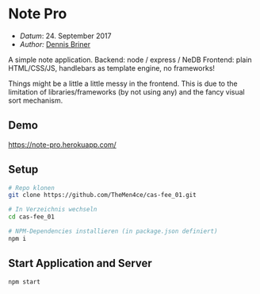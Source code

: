# Note Pro

* *Datum*: 24. September 2017
* *Author:* [Dennis Briner](https://github.com/TheMen4ce)

A simple note application.
Backend: node / express / NeDB
Frontend: plain HTML/CSS/JS, handlebars as template engine, no frameworks!

Things might be a little a little messy in the frontend. This is due to the limitation of libraries/frameworks (by not using any) and the fancy visual sort mechanism.

## Demo
https://note-pro.herokuapp.com/

## Setup

```bash
# Repo klonen
git clone https://github.com/TheMen4ce/cas-fee_01.git

# In Verzeichnis wechseln
cd cas-fee_01

# NPM-Dependencies installieren (in package.json definiert)
npm i
```

## Start Application and Server

```bash
npm start
```
